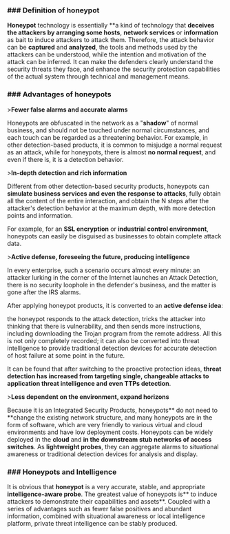 ### ### Definition of honeypot 

**Honeypot** technology is essentially **a kind of technology that **deceives the attackers by arranging some hosts**, **network services** or **information** as bait to induce attackers to attack them. Therefore, the attack behavior can be **captured** and **analyzed**, the tools and methods used by the attackers can be understood, while the intention and motivation of the attack can be inferred. It can make the defenders clearly understand the security threats they face, and enhance the security protection capabilities of the actual system through technical and management means. 

### ### Advantages of honeypots 

\>**Fewer false alarms and accurate alarms** 

Honeypots are obfuscated in the network as a "**shadow**" of normal business, and should not be touched under normal circumstances, and each touch can be regarded as a threatening behavior. For example, in other detection-based products, it is common to misjudge a normal request as an attack, while for honeypots, there is almost **no normal request**, and even if there is, it is a detection behavior. 

\>**In-depth detection and rich information** 

Different from other detection-based security products, honeypots can **simulate business services and even the response to attacks**, fully obtain all the content of the entire interaction, and obtain the N steps after the attacker's detection behavior at the maximum depth, with more detection points and information. 

For example, for an **SSL encryption** or **industrial control environment**, honeypots can easily be disguised as businesses to obtain complete attack data. 

\>**Active defense, foreseeing the future, producing intelligence** 

In every enterprise, such a scenario occurs almost every minute: an attacker lurking in the corner of the Internet launches an Attack Detection, there is no security loophole in the defender's business, and the matter is gone after the IRS alarms. 

After applying honeypot products, it is converted to an **active defense idea**: 

the honeypot responds to the attack detection, tricks the attacker into thinking that there is vulnerability, and then sends more instructions, including downloading the Trojan program from the remote address. All this is not only completely recorded; it can also be converted into threat intelligence to provide traditional detection devices for accurate detection of host failure at some point in the future. 

It can be found that after switching to the proactive protection ideas, **threat detection has increased from targeting single, changeable attacks to application threat intelligence and even TTPs detection**. 

\>**Less dependent on the environment, expand horizons** 

Because it is an Integrated Security Products, honeypots** do not need to **change the existing network structure, and many honeypots are in the form of software, which are very friendly to various virtual and cloud environments and have low deployment costs. Honeypots can be widely deployed in the **cloud** and **in the downstream stub networks of access switches**. As **lightweight probes**, they can aggregate alarms to situational awareness or traditional detection devices for analysis and display. 

### ### Honeypots and Intelligence 

It is obvious that **honeypot** is a very accurate, stable, and appropriate **intelligence-aware probe**. The greatest value of honeypots is** to induce attackers to demonstrate their capabilities and assets**. Coupled with a series of advantages such as fewer false positives and abundant information, combined with situational awareness or local intelligence platform, private threat intelligence can be stably produced. 